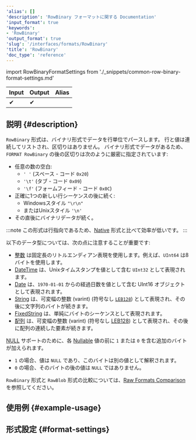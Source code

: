 ```yaml
---
'alias': []
'description': 'RowBinary フォーマットに関する Documentation'
'input_format': true
'keywords':
- 'RowBinary'
'output_format': true
'slug': '/interfaces/formats/RowBinary'
'title': 'RowBinary'
'doc_type': 'reference'
---
```


import RowBinaryFormatSettings from './_snippets/common-row-binary-format-settings.md'

| Input | Output | Alias |
|-------|--------|-------|
| ✔     | ✔      |       |

## 説明 {#description}

`RowBinary` 形式は、バイナリ形式でデータを行単位でパースします。 
行と値は連続してリストされ、区切りはありません。 
バイナリ形式でデータがあるため、`FORMAT RowBinary` の後の区切りは次のように厳密に指定されています: 

- 任意の数の空白:
  - `' '` (スペース - コード `0x20`)
  - `'\t'` (タブ - コード `0x09`)
  - `'\f'` (フォームフィード - コード `0x0C`) 
- 正確に1つの新しい行シーケンスの後に続く:
  - Windowsスタイル `"\r\n"` 
  - またはUnixスタイル `'\n'`
- その直後にバイナリデータが続く。

:::note
この形式は行指向であるため、[Native](../Native.md) 形式と比べて効率が低いです。
:::

以下のデータ型については、次の点に注意することが重要です:

- [整数](../../../sql-reference/data-types/int-uint.md) は固定長のリトルエンディアン表現を使用します。例えば、`UInt64` は8バイトを使用します。
- [DateTime](../../../sql-reference/data-types/datetime.md) は、Unixタイムスタンプを値として含む `UInt32` として表現されます。
- [Date](../../../sql-reference/data-types/date.md) は、`1970-01-01` からの経過日数を値として含む UInt16 オブジェクトとして表現されます。
- [String](../../../sql-reference/data-types/string.md) は、可変幅の整数 (varint) (符号なし [`LEB128`](https://en.wikipedia.org/wiki/LEB128)) として表現され、その後に文字列のバイトが続きます。
- [FixedString](../../../sql-reference/data-types/fixedstring.md) は、単純にバイトのシーケンスとして表現されます。
- [配列](../../../sql-reference/data-types/array.md) は、可変幅の整数 (varint) (符号なし [LEB128](https://en.wikipedia.org/wiki/LEB128)) として表現され、その後に配列の連続した要素が続きます。

[NULL](/sql-reference/syntax#null) サポートのために、各 [Nullable](/sql-reference/data-types/nullable.md) 値の前に `1` または `0` を含む追加のバイトが加えられます。 
- `1` の場合、値は `NULL` であり、このバイトは別の値として解釈されます。 
- `0` の場合、そのバイトの後の値は `NULL` ではありません。

`RowBinary` 形式と `RawBlob` 形式の比較については、[Raw Formats Comparison](../RawBLOB.md/#raw-formats-comparison) を参照してください。

## 使用例 {#example-usage}

## 形式設定 {#format-settings}

<RowBinaryFormatSettings/>
